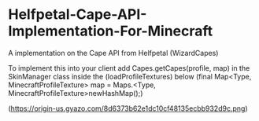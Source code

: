 # Helfpetal-Cape-API-Implementation-For-Minecraft
A implementation on the Cape API from Helfpetal (WizardCapes)

To implement this into your client add Capes.getCapes(profile, map) in the SkinManager class
inside the (loadProfileTextures) below (final Map<Type, MinecraftProfileTexture> map = Maps.<Type, MinecraftProfileTexture>newHashMap();)

(https://origin-us.gyazo.com/8d6373b62e1dc10cf48135ecbb932d9c.png)
